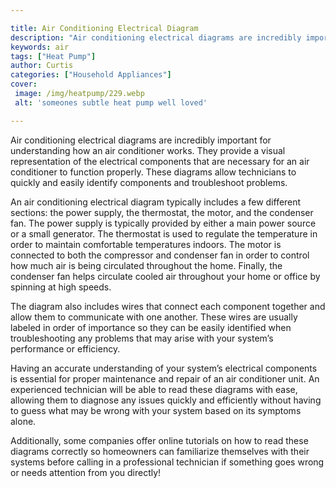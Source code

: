 ```yaml
---

title: Air Conditioning Electrical Diagram
description: "Air conditioning electrical diagrams are incredibly important for understanding how an air conditioner works. They provide a visua...read now to learn more"
keywords: air
tags: ["Heat Pump"]
author: Curtis
categories: ["Household Appliances"]
cover: 
 image: /img/heatpump/229.webp
 alt: 'someones subtle heat pump well loved'

---
```


Air conditioning electrical diagrams are incredibly important for understanding how an air conditioner works. They provide a visual representation of the electrical components that are necessary for an air conditioner to function properly. These diagrams allow technicians to quickly and easily identify components and troubleshoot problems.

An air conditioning electrical diagram typically includes a few different sections: the power supply, the thermostat, the motor, and the condenser fan. The power supply is typically provided by either a main power source or a small generator. The thermostat is used to regulate the temperature in order to maintain comfortable temperatures indoors. The motor is connected to both the compressor and condenser fan in order to control how much air is being circulated throughout the home. Finally, the condenser fan helps circulate cooled air throughout your home or office by spinning at high speeds. 

The diagram also includes wires that connect each component together and allow them to communicate with one another. These wires are usually labeled in order of importance so they can be easily identified when troubleshooting any problems that may arise with your system’s performance or efficiency. 

Having an accurate understanding of your system’s electrical components is essential for proper maintenance and repair of an air conditioner unit. An experienced technician will be able to read these diagrams with ease, allowing them to diagnose any issues quickly and efficiently without having to guess what may be wrong with your system based on its symptoms alone. 

Additionally, some companies offer online tutorials on how to read these diagrams correctly so homeowners can familiarize themselves with their systems before calling in a professional technician if something goes wrong or needs attention from you directly!
